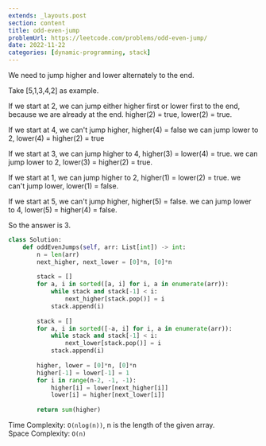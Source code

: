 ```yaml
---
extends: _layouts.post
section: content
title: odd-even-jump
problemUrl: https://leetcode.com/problems/odd-even-jump/
date: 2022-11-22
categories: [dynamic-programming, stack]
---
```


We need to jump higher and lower alternately to the end.

Take [5,1,3,4,2] as example.

If we start at 2, we can jump either higher first or lower first to the end, because we are already at the end. higher(2) = true, lower(2) = true.

If we start at 4, we can't jump higher, higher(4) = false we can jump lower to 2, lower(4) = higher(2) = true

If we start at 3, we can jump higher to 4, higher(3) = lower(4) = true. we can jump lower to 2, lower(3) = higher(2) = true.

If we start at 1, we can jump higher to 2, higher(1) = lower(2) = true. we can't jump lower, lower(1) = false.

If we start at 5, we can't jump higher, higher(5) = false. we can jump lower to 4, lower(5) = higher(4) = false.

So the answer is 3.

```python
class Solution:
    def oddEvenJumps(self, arr: List[int]) -> int:
        n = len(arr)
        next_higher, next_lower = [0]*n, [0]*n
        
        stack = []
        for a, i in sorted([a, i] for i, a in enumerate(arr)):
            while stack and stack[-1] < i:
                next_higher[stack.pop()] = i
            stack.append(i)
        
        stack = []
        for a, i in sorted([-a, i] for i, a in enumerate(arr)):
            while stack and stack[-1] < i:
                next_lower[stack.pop()] = i
            stack.append(i)
            
        higher, lower = [0]*n, [0]*n
        higher[-1] = lower[-1] = 1
        for i in range(n-2, -1, -1):
            higher[i] = lower[next_higher[i]]
            lower[i] = higher[next_lower[i]]
            
        return sum(higher)
```

Time Complexity: `O(nlog(n))`, n is the length of the given array. <br/>
Space Complexity: `O(n)`